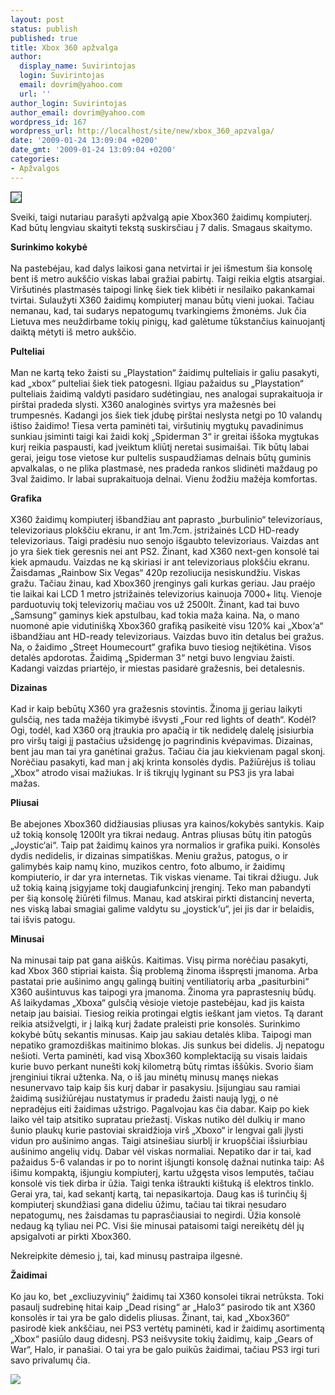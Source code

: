```yaml
---
layout: post
status: publish
published: true
title: Xbox 360 apžvalga
author:
  display_name: Suvirintojas
  login: Suvirintojas
  email: dovrim@yahoo.com
  url: ''
author_login: Suvirintojas
author_email: dovrim@yahoo.com
wordpress_id: 167
wordpress_url: http://localhost/site/new/xbox_360_apzvalga/
date: '2009-01-24 13:09:04 +0200'
date_gmt: '2009-01-24 13:09:04 +0200'
categories:
- Apžvalgos
---
```

<div class="imgright"><img src="http://tbn0.google.com/images?q=tbn:a9VKF7657aJx2M:http://www.gearcritech.com/images/update051205_xbox360hq.jpg" border="1" /></div>
<p>Sveiki, taigi nutariau parašyti apžvalgą apie Xbox360 žaidimų kompiuterį. Kad būtų lengviau skaityti tekstą suskirsčiau į 7 dalis. Smagaus skaitymo. </p>
<p><b>Surinkimo kokybė</b><br />
<br />Na pastebėjau, kad dalys laikosi gana netvirtai ir jei išmestum šia konsolę bent iš metro aukščio viskas labai gražiai pabirtų. Taigi reikia elgtis atsargiai. Viršutinės plastmasės taipogi linkę šiek tiek klibėti ir nesilaiko pakankamai tvirtai. Sulaužyti X360 žaidimų kompiuterį manau būtų vieni juokai. Tačiau nemanau, kad, tai sudarys nepatogumų tvarkingiems žmonėms. Juk čia Lietuva mes neuždirbame tokių pinigų, kad galėtume tūkstančius kainuojantį daiktą mėtyti iš metro aukščio.</p>
<p><b>Pulteliai</b><br />
<br />Man ne kartą teko žaisti su „Playstation“ žaidimų pulteliais ir galiu pasakyti,  kad „xbox“ pulteliai šiek tiek patogesni. Ilgiau pažaidus su „Playstation“ pulteliais žaidimą valdyti pasidaro sudėtingiau, nes analogai suprakaituoja ir pirštai pradeda slysti. X360 analoginės svirtys yra mažesnės bei trumpesnės. Kadangi jos šiek tiek įdubę pirštai neslysta netgi po 10 valandų ištiso žaidimo! Tiesa verta paminėti tai, viršutinių mygtukų pavadinimus sunkiau įsiminti taigi kai žaidi kokį „Spiderman 3“ ir greitai iššoka mygtukas kurį reikia paspausti, kad įveiktum kliūtį neretai susimaišai. Tik būtų labai gerai, jeigu tose vietose kur pultelis suspaudžiamas delnais būtų guminis apvalkalas, o ne plika plastmasė, nes pradeda rankos slidinėti maždaug po 3val žaidimo. Ir labai suprakaituoja delnai. Vienu žodžiu mažėja komfortas. </p>
<p><b>Grafika</b><br />
<br />X360 žaidimų kompiuterį išbandžiau ant paprasto „burbulinio“ televizoriaus, televizoriaus plokščiu ekranu, ir ant 1m.7cm. įstrižainės LCD HD-ready televizoriaus. Taigi pradėsiu nuo senojo išgaubto televizoriaus. Vaizdas ant jo yra šiek tiek geresnis nei ant PS2. Žinant, kad X360 next-gen konsolė tai kiek apmaudu. Vaizdas ne ką skiriasi ir ant televizoriaus plokščiu ekranu. Žaisdamas „Rainbow Six Vegas“ 420p rezoliucija nesiskundžiu. Viskas gražu. Tačiau žinau, kad Xbox360 įrenginys gali kurkas geriau. Jau praėjo tie laikai kai LCD 1 metro įstrižainės televizorius kainuoja 7000+ litų. Vienoje parduotuvių tokį televizorių mačiau vos už 2500lt. Žinant, kad tai buvo „Samsung“ gaminys kiek apstulbau, kad tokia maža kaina. Na, o mano nuomonė apie vidutinišką Xbox360 grafiką pasikeitė visu 120% kai „Xbox‘a“ išbandžiau ant HD-ready televizoriaus. Vaizdas buvo itin detalus bei gražus. Na, o žaidimo „Street Houmecourt“ grafika buvo tiesiog neįtikėtina. Visos detalės apdorotas. Žaidimą „Spiderman 3“ netgi buvo lengviau žaisti. Kadangi vaizdas priartėjo, ir miestas pasidarė gražesnis, bei detalesnis.</p>
<p><b>Dizainas</b><br />
<br />Kad ir kaip bebūtų X360 yra gražesnis stovintis. Žinoma jį geriau laikyti gulsčią, nes tada mažėja tikimybė išvysti „Four red lights of death“. Kodėl? Ogi, todėl, kad X360 orą įtraukia pro apačią ir tik nedidelę dalelę įsisiurbia pro viršų taigi jį pastačius užsidengę jo pagrindinis kvėpavimas. Dizainas, bent jau man tai yra ganėtinai gražus. Tačiau čia jau kiekvienam pagal skonį. Norėčiau pasakyti, kad man į akį krinta konsolės dydis. Pažiūrėjus iš toliau „Xbox“ atrodo visai mažiukas. Ir iš tikrųjų lyginant su PS3 jis yra labai mažas.</p>
<p><b>Pliusai</b><br />
<br />Be abejones Xbox360 didžiausias pliusas yra kainos/kokybės santykis. Kaip už tokią konsolę 1200lt yra tikrai nedaug. Antras pliusas būtų itin patogūs „Joystic‘ai“. Taip pat žaidimų kainos yra normalios ir grafika puiki. Konsolės dydis nedidelis, ir dizainas simpatiškas. Meniu gražus, patogus, o ir galimybės kaip namų kino, muzikos centro, foto albumo, ir žaidimų kompiuterio, ir dar yra internetas. Tik viskas viename. Tai tikrai džiugu. Juk už tokią kainą įsigyjame tokį daugiafunkcinį įrenginį. Teko man pabandyti per šią konsolę žiūrėti filmus. Manau, kad atskirai pirkti distancinį neverta, nes viską labai smagiai galime valdytu su „joystick‘u“, jei jis dar ir belaidis, tai išvis patogu.</p>
<p><b>Minusai</b><br />
<br />Na minusai taip pat gana aiškūs. Kaitimas. Visų pirma norėčiau pasakyti, kad Xbox 360 stipriai kaista. Šią problemą žinoma išspręsti įmanoma. Arba pastatai prie aušinimo angų galingą buitinį ventiliatorių arba „pasiturbini“ X360 aušintuvus kas taipogi yra įmanoma. Žinoma yra paprastesnių būdų. Aš laikydamas „Xboxa“ gulsčią vėsioje vietoje pastebėjau, kad jis kaista netaip jau baisiai. Tiesiog reikia protingai elgtis ieškant jam vietos. Tą darant reikia atsižvelgti, ir į laiką kurį žadate praleisti prie konsolės. Surinkimo kokybė būtų sekantis minusas. Kaip jau sakiau detalės kliba. Taipogi man nepatiko gramozdiškas maitinimo blokas. Jis sunkus bei didelis. Jį nepatogu nešioti. Verta paminėti, kad visą Xbox360 komplektaciją su visais laidais kurie buvo perkant nunešti kokį kilometrą būtų rimtas iššūkis. Svorio šiam įrenginiui tikrai užtenka. Na, o iš jau minėtų minusų manęs niekas nesunervavo taip kaip šis kurį dabar ir pasakysiu. Įsijungiau sau ramiai žaidimą susižiūrėjau nustatymus ir pradedu žaisti naują lygį, o nė nepradėjus eiti žaidimas užstrigo. Pagalvojau kas čia dabar. Kaip po kiek laiko vėl taip atsitiko supratau priežastį. Viskas nutiko dėl dulkių ir mano šunio plaukų kurie pastoviai skraidžioja virš „Xboxo“ ir lengvai gali įlysti vidun pro aušinimo angas. Taigi atsinešiau siurblį ir kruopščiai išsiurbiau aušinimo angelių vidų. Dabar vėl viskas normaliai. Nepatiko dar ir tai, kad pažaidus 5-6 valandas ir po to norint išjungti konsolę dažnai nutinka taip: Aš išimu kompaktą, išjungiu kompiuterį, kartu užgęsta visos lemputės, tačiau konsolė vis tiek dirba ir ūžia. Taigi tenka ištraukti kištuką iš elektros tinklo. Gerai yra, tai, kad sekantį kartą, tai nepasikartoja. Daug kas iš turinčių šį kompiuterį skundžiasi gana dideliu ūžimu, tačiau tai tikrai nesudaro nepatogumų, nes žaisdamas tu paprasčiausiai to negirdi. Ūžia konsolė nedaug ką tyliau nei PC. Visi šie minusai pataisomi taigi nereikėtų dėl jų apsigalvoti ar pirkti Xbox360.</p>
<p>Nekreipkite dėmesio į, tai, kad minusų pastraipa ilgesnė.</p>
<p><b>Žaidimai</b><br />
<br />Ko jau ko, bet „excliuzyvinių“ žaidimų tai X360 konsolei tikrai netrūksta. Toki pasaulį sudrebinę hitai kaip „Dead rising“ ar „Halo3“ pasirodo tik ant X360 konsolės ir tai yra be galo didelis pliusas. Žinant, tai, kad „Xbox360“ pasirodė kiek ankščiau, nei PS3 vertėtų paminėti, kad ir žaidimų asortimentą „Xbox“ pasiūlo daug didesnį. PS3 neišvysite tokių žaidimų, kaip „Gears of War“, Halo, ir panašiai. O tai yra be galo puikūs žaidimai, tačiau PS3 irgi turi savo privalumų čia.</p>
<p><img src="http://www.ipix.lt/out.php/i245835_xbox360.jpg" /></p>
